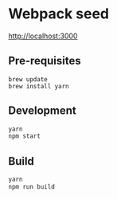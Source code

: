 # Webpack seed

[http://localhost:3000](http://localhost:3000)

## Pre-requisites

```
brew update
brew install yarn
```

## Development

```bash
yarn
npm start
```

## Build

```bash
yarn
npm run build
```
